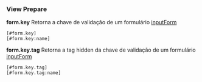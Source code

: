 ### View Prepare

**form.key** Retorna a chave de validação de um formulário [inputForm](https://github.com/mizi-php/server-back/tree/main/.doc/inputForm.md)

    [#form.key]
    [#form.key:name]

**form.key.tag** Retorna a tag hidden da chave de validação de um formulário [inputForm](https://github.com/mizi-php/server-back/tree/main/.doc/inputForm.md)

    [#form.key.tag]
    [#form.key.tag:name]